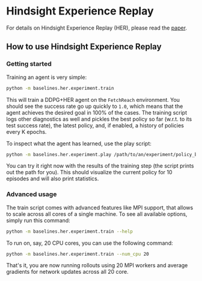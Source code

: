 # Hindsight Experience Replay
For details on Hindsight Experience Replay (HER), please read the [paper](https://arxiv.org/pdf/1707.01495.pdf).

## How to use Hindsight Experience Replay

### Getting started
Training an agent is very simple:
```bash
python -m baselines.her.experiment.train
```
This will train a DDPG+HER agent on the `FetchReach` environment.
You should see the success rate go up quickly to `1.0`, which means that the agent achieves the
desired goal in 100% of the cases.
The training script logs other diagnostics as well and pickles the best policy so far (w.r.t. to its test success rate),
the latest policy, and, if enabled, a history of policies every K epochs.

To inspect what the agent has learned, use the play script:
```bash
python -m baselines.her.experiment.play /path/to/an/experiment/policy_best.pkl
```
You can try it right now with the results of the training step (the script prints out the path for you).
This should visualize the current policy for 10 episodes and will also print statistics.


### Advanced usage
The train script comes with advanced features like MPI support, that allows to scale across all cores of a single machine.
To see all available options, simply run this command:
```bash
python -m baselines.her.experiment.train --help
```
To run on, say, 20 CPU cores, you can use the following command:
```bash
python -m baselines.her.experiment.train --num_cpu 20
```
That's it, you are now running rollouts using 20 MPI workers and average gradients for network updates across all 20 core.
